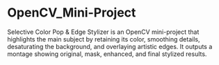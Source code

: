 # OpenCV_Mini-Project
Selective Color Pop &amp; Edge Stylizer is an OpenCV mini-project that highlights the main subject by retaining its color, smoothing details, desaturating the background, and overlaying artistic edges. It outputs a montage showing original, mask, enhanced, and final stylized results.

